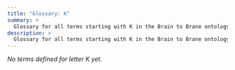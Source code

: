 ```yaml
---
title: "Glossary: K"
summary: >
  Glossary for all terms starting with K in the Brain to Brane ontology framework
description: >
  Glossary for all terms starting with K in the Brain to Brane ontology framework
---
```


*No terms defined for letter K yet.*
